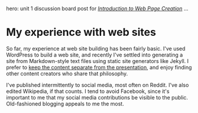 hero: unit 1 discussion board post for <em><a href="../MCC-COMW100">Introduction to Web Page Creation</a></em>
...

# My experience with web sites

So far, my experience at web site building has been fairly basic. I've used WordPress to build a web site, and recently I've settled into generating a site from Markdown-style text files using static site generators like Jekyll. I prefer to [keep the content separate from the presentation](https://en.wikipedia.org/wiki/Separation_of_content_and_presentation), and enjoy finding other content creators who share that philosophy.

I've published intermittently to social media, most often on Reddit. I've also edited Wikipedia, if that counts. I tend to avoid Facebook, since it's important to me that my social media contributions be visible to the public. Old-fashioned blogging appeals to me the most.
